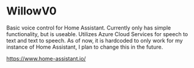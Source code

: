 # WillowV0

Basic voice control for Home Assistant. Currently only has simple functionality, but is useable. Utilizes Azure Cloud Services for speech to text and text to speech. As of now, it is hardcoded to only work for my instance of Home Assistant, I plan to change this in the future.

https://www.home-assistant.io/
